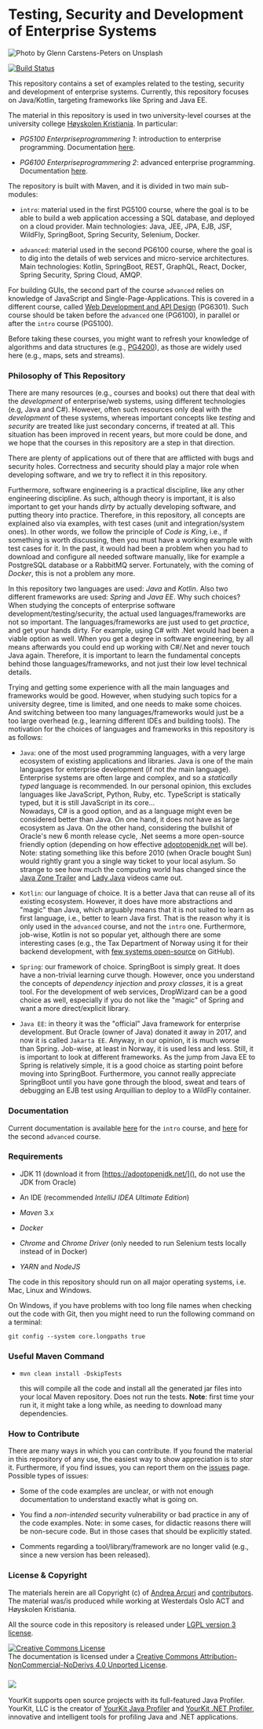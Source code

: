 # Testing, Security and Development of Enterprise Systems

![](doc/img/glenn-carstens-peters-120205.jpg  "Photo by Glenn Carstens-Peters on Unsplash")


<!--- Travis CI build status banner -->
[![Build Status](https://travis-ci.org/arcuri82/testing_security_development_enterprise_systems.svg?branch=master)](https://travis-ci.org/arcuri82/testing_security_development_enterprise_systems)


This repository contains a set of examples related to the testing, security
and development of enterprise systems.
Currently, this repository focuses on Java/Kotlin, 
targeting frameworks like Spring and Java EE.

The material in this repository is used in two university-level courses at
the university college [Høyskolen Kristiania](https://kristiania.no/).
In particular:

* *PG5100 Enterpriseprogrammering 1*: introduction to enterprise programming. 
   Documentation [here](doc/intro/main.md).

* *PG6100 Enterpriseprogrammering 2*: advanced enterprise programming.
   Documentation [here](doc/advanced/main.md). 

 
 

The repository is built with Maven, and it is divided in two main sub-modules:

* `intro`: material used in the first PG5100 course, where the goal is to be able to build
           a web application accessing a SQL database, and deployed on a cloud provider.
           Main technologies: Java, JEE, JPA, EJB, JSF, WildFly, SpringBoot, Spring Security, 
           Selenium, Docker.
           
* `advanced`: material used in the second PG6100 course, where the goal is to dig into the details
            of web services and micro-service architectures.
            Main technologies: Kotlin, SpringBoot, REST, GraphQL, React, Docker, Spring Security, 
            Spring Cloud, AMQP.            


For building GUIs, the second part of the course `advanced` relies on knowledge of JavaScript and Single-Page-Applications.
This is covered in a different course, called [Web Development and API Design](https://github.com/arcuri82/web_development_and_api_design) (PG6301).
Such course should be taken before the `advanced` one (PG6100), in parallel or after the `intro` course (PG5100). 

Before taking these courses, you might want to refresh your knowledge of algorithms and
data structures (e.g., [PG4200](https://github.com/arcuri82/algorithms)), as those are widely used here
(e.g., maps, sets and streams).

### Philosophy of This Repository

There are many resources (e.g., courses and books) out there that deal with the
*development* of enterprise/web systems, using different technologies (e.g, Java and C#). 
However, often such resources only deal with the *development* of these systems,
whereas important concepts like *testing* and *security* are treated like 
just secondary concerns, if treated at all.
This situation has been improved in recent years, but more could be done, and we hope that 
the courses in this repository are a step in that direction.

There are plenty of applications out of there that are afflicted with bugs and
security holes. 
Correctness and security should play a major role when developing software,
and we try to reflect it in this repository.

Furthermore, software engineering is a practical discipline, like any other 
engineering discipline. 
As such, although theory is important, it is also important to get your hands 
*dirty* by actually developing software, and putting theory into practice.
Therefore, in this repository, all concepts are explained also via examples,
with test cases (unit and integration/system ones).
In other words, we follow the principle of *Code is King*, i.e., if something
is worth discussing, then you must have a working example with test cases for it.
In the past, it would had been a problem when you had to download and configure
all needed software manually, like for example a PostgreSQL database or a RabbitMQ
server. 
Fortunately, with the coming of *Docker*, this is not a problem any more.   
    
In this repository two languages are used: *Java* and *Kotlin*.
Also two different frameworks are used: *Spring* and *Java EE*.
Why such choices? 
When studying the concepts of enterprise software development/testing/security,
the actual used languages/frameworks are not so important.
The languages/frameworks are just used to get *practice*, and get your hands dirty.
For example, using C# with .Net would had been a viable option as well.
When you get a degree in software engineering, by all means afterwards
you could end up working with C#/.Net and never touch Java again. 
Therefore, it is important to learn the fundamental concepts behind those 
languages/frameworks, and not just their low level technical details. 


Trying and getting some experience with all the main languages and frameworks would be good. 
However, when studying 
such topics for a university degree, time is limited, and one needs to make
some choices.
And switching between too many languages/frameworks would just be a too large overhead
(e.g., learning different IDEs and building tools).
The motivation for the choices of languages and frameworks in this repository is as
follows:

* `Java`: one of the most used programming languages, with a very large
  ecosystem of existing applications and libraries.
  Java is one of the main languages for enterprise development 
  (if not *the* main language). 
  Enterprise systems are often large and complex, and so a *statically typed*
  language is recommended. 
  In our personal opinion, this excludes languages like JavaScript, Python, Ruby, etc.
  TypeScript is statically typed, but it is still JavaScript in its core...  
  Nowadays, C# is a good option, and as a language might even be considered
  better than Java.
  On one hand, it does not have as large ecosystem as Java.
  On the other hand, considering the bullshit of Oracle's new 6 month release cycle,
  .Net seems a more open-source friendly option (depending on how effective
  [adoptopenjdk.net](https://adoptopenjdk.net) will be).
  Note: stating something like this before 2010 (when Oracle bought Sun) would
  rightly grant you a single way ticket to your local asylum.
  So strange to see how much the computing world has changed since 
  the [Java Zone Trailer](https://www.youtube.com/watch?v=8Px-GHPxB4I)
  and 
  [Lady Java](https://www.youtube.com/watch?v=1JZnj4eNHXE)
  videos came out. 
  

* `Kotlin`: our language of choice. It is a better Java that can reuse all
    of its existing ecosystem. 
    However, it does have more abstractions and "magic" than Java, which arguably
    means that it is not suited to learn as first language, i.e., better
    to learn Java first.
    That is the reason why it is only used in the `advanced` course, and not the
    `intro` one.
    Furthermore, job-wise, Kotlin is not so popular yet, although there are some 
    interesting cases (e.g., the Tax Department of Norway using it for their backend
    development, with [few systems open-source](https://github.com/Skatteetaten) on GitHub).


* `Spring`: our framework of choice. SpringBoot is simply great.
    It does have a non-trivial learning curve though.
    However, once you understand the concepts of *dependency injection* and
    *proxy classes*, it is a great tool.
    For the development of web services, DropWizard can be a good choice
    as well, especially if you do not like the "magic" of Spring and want
    a more direct/explicit library. 
    
    
* `Java EE`: in theory it was the "official" Java framework for enterprise development.
   But Oracle (owner of Java) donated it away in 2017, and now it is called `Jakarta EE`.
   Anyway, in our opinion, it is much worse than Spring.
   Job-wise, at least in Norway, it is used less and less. 
   Still, it is important to look at different frameworks. 
   As the jump from Java EE to Spring is relatively simple, it is a good
   choice as starting point before moving into SpringBoot.
   Furthermore, you cannot really appreciate SpringBoot until you have
   gone through the blood, sweat and tears of debugging an
   EJB test using Arquillian to deploy to a WildFly container. 


### Documentation

Current documentation is available 
[here](doc/intro/main.md) for the `intro` course, and
[here](doc/advanced/main.md) for the second `advanced` course.

### Requirements

* JDK 11 (download it from [https://adoptopenjdk.net/](), do not use the JDK from Oracle)
  
* An IDE (recommended _IntelliJ IDEA Ultimate Edition_)

* _Maven_ 3.x

* _Docker_ 

* _Chrome_ and _Chrome Driver_ (only needed to run Selenium tests locally instead of in Docker)

* _YARN_ and _NodeJS_

The code in this repository should run on all major operating systems, i.e. Mac, Linux and Windows.

On Windows, if you have problems with too long file names 
when checking out the code with Git, then you might need to run
the following command on a terminal:

`git config --system core.longpaths true`




### Useful Maven Command

* `mvn clean install -DskipTests`

  this will compile all the code and install all the generated jar files into 
  your local Maven repository. Does not run the tests.
  **Note**: first time your run it, it might take a long while, as needing to download
  many dependencies.
   
 

### How to Contribute

There are many ways in which you can contribute. 
If you found the material in this repository of any use, the easiest
way to show appreciation is to *star* it.
Furthermore, if you find issues, you can report them on 
the [issues](https://github.com/arcuri82/testing_security_development_enterprise_systems/issues) 
page.
Possible types of issues:
  
* Some of the code examples are unclear, or with not enough
  documentation to understand exactly what is going on.
   
  
* You find a *non-intended* security vulnerability or bad practice in any of the 
  code examples.
  Note: in some cases, for didactic reasons there will be non-secure code.
  But in those cases that should be explicitly stated.

* Comments regarding a tool/library/framework are no longer valid (e.g., since a new version
  has been released).

### License & Copyright

The materials herein are all Copyright (c) of [Andrea Arcuri](http://www.arcuriandrea.org) 
and [contributors](https://github.com/arcuri82/testing_security_development_enterprise_systems/graphs/contributors).
The material was/is produced while working at 
Westerdals Oslo ACT and Høyskolen Kristiania.

All the source code in this repository is released under 
[LGPL version 3 license](LICENSE).

<a rel="license" href="http://creativecommons.org/licenses/by-nc-nd/4.0/">
<img alt="Creative Commons License" style="border-width:0" 
src="https://i.creativecommons.org/l/by-nc-nd/4.0/88x31.png" /></a>
<br />
The documentation is licensed under a <a rel="license" href="http://creativecommons.org/licenses/by-nc-nd/4.0/">Creative Commons Attribution-NonCommercial-NoDerivs 4.0 Unported License</a>.




### ![](https://www.yourkit.com/images/yklogo.png)

YourKit supports open source projects with its full-featured Java Profiler.
YourKit, LLC is the creator of 
<a href="https://www.yourkit.com/java/profiler/">YourKit Java Profiler</a>
and 
<a href="https://www.yourkit.com/.net/profiler/">YourKit .NET Profiler</a>,
innovative and intelligent tools for profiling Java and .NET applications.